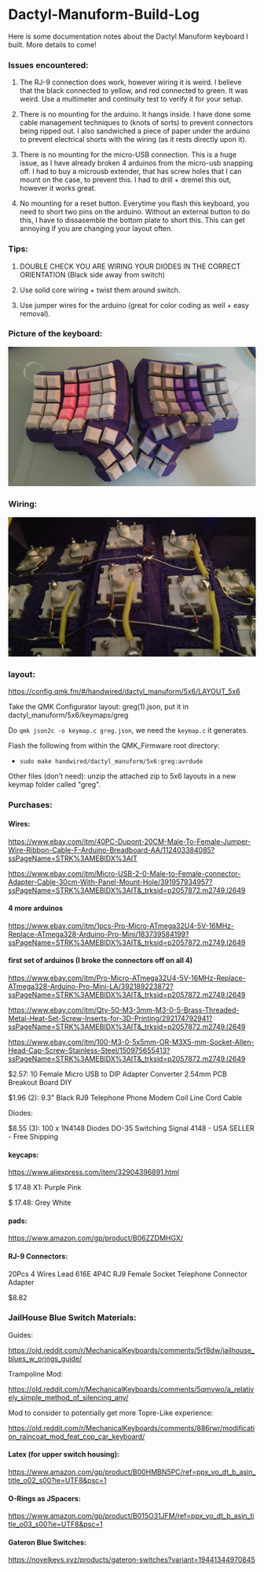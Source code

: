 # Dactyl-Manuform-Build-Log
Here is some documentation notes about the Dactyl Manuform keyboard I built. More details to come!

### Issues encountered:

1) The RJ-9 connection does work, however wiring it is weird. I believe that the black connected to yellow, and red connected to green. It was weird. Use a multimeter and continuity test to verify it for your setup.

2) There is no mounting for the arduino. It hangs inside. I have done some cable management techniques to (knots of sorts) to prevent connectors being ripped out. I also sandwiched a piece of paper under the arduino to prevent electrical shorts with the wiring (as it rests directly upon it).

3) There is no mounting for the micro-USB connection. This is a huge issue, as I have already broken 4 arduinos from the micro-usb snapping off. I had to buy a microusb extender, that has screw holes that I can mount on the case, to prevent this. I had to drill + dremel this out, however it works great.

4) No mounting for a reset button. Everytime you flash this keyboard, you need to short two pins on the arduino. Without an external button to do this, I have to dissasemble the bottom plate to short this. This can get annoying if you are changing your layout often.

### Tips:

1) DOUBLE CHECK YOU ARE WIRING YOUR DIODES IN THE CORRECT ORIENTATION (Black side away from switch)

2) Use solid core wiring + twist them around switch.
 
3) Use jumper wires for the arduino (great for color coding as well + easy removal).



### Picture of the keyboard:
![Completed Dactyl:](OverviewPicture.jpg)


### Wiring:
![Wiring:](wiringTip.jpg)


### layout:

https://config.qmk.fm/#/handwired/dactyl_manuform/5x6/LAYOUT_5x6

Take the QMK Configurator layout: greg(1).json, put it in dactyl_manuform/5x6/keymaps/greg

Do `qmk json2c -o keymap.c greg.json`, we need the `keymap.c` it generates.

Flash the following from within the QMK_Firmware root directory:

- `sudo make handwired/dactyl_manuform/5x6:greg:avrdude`

Other files (don't need): unzip the attached zip to 5x6 layouts in a new keymap folder called "greg".


### Purchases:

#### Wires:

https://www.ebay.com/itm/40PC-Dupont-20CM-Male-To-Female-Jumper-Wire-Ribbon-Cable-F-Arduino-Breadboard-AA/112403384085?ssPageName=STRK%3AMEBIDX%3AIT

https://www.ebay.com/itm/Micro-USB-2-0-Male-to-Female-connector-Adapter-Cable-30cm-With-Panel-Mount-Hole/391957934957?ssPageName=STRK%3AMEBIDX%3AIT&_trksid=p2057872.m2749.l2649

#### 4 more arduinos

https://www.ebay.com/itm/1pcs-Pro-Micro-ATmega32U4-5V-16MHz-Replace-ATmega328-Arduino-Pro-Mini/183739584199?ssPageName=STRK%3AMEBIDX%3AIT&_trksid=p2057872.m2749.l2649

#### first set of arduinos (I broke the connectors off on all 4)

https://www.ebay.com/itm/Pro-Micro-ATmega32U4-5V-16MHz-Replace-ATmega328-Arduino-Pro-Mini-LA/392189223872?ssPageName=STRK%3AMEBIDX%3AIT&_trksid=p2057872.m2749.l2649


https://www.ebay.com/itm/Qty-50-M3-3mm-M3-0-5-Brass-Threaded-Metal-Heat-Set-Screw-Inserts-for-3D-Printing/292174792941?ssPageName=STRK%3AMEBIDX%3AIT&_trksid=p2057872.m2749.l2649

https://www.ebay.com/itm/100-M3-0-5x5mm-OR-M3X5-mm-Socket-Allen-Head-Cap-Screw-Stainless-Steel/150975655413?ssPageName=STRK%3AMEBIDX%3AIT&_trksid=p2057872.m2749.l2649


$2.57: 10 Female Micro USB to DIP Adapter Converter 2.54mm PCB Breakout Board DIY

$1.96 (2): 9.3" Black RJ9 Telephone Phone Modem Coil Line Cord Cable

Diodes:

$8.55 (3): 100 x 1N4148 Diodes DO-35 Switching Signal 4148 - USA SELLER - Free Shipping


#### keycaps:

https://www.aliexpress.com/item/32904396891.html

 $ 17.48 X1: Purple Pink 
 
 $ 17.48: Grey White
 
 #### pads:
 
 https://www.amazon.com/gp/product/B06ZZDMHGX/

 #### RJ-9 Connectors:
 
20Pcs 4 Wires Lead 616E 4P4C RJ9 Female Socket Telephone Connector Adapter

$8.82

### JailHouse Blue Switch Materials:

Guides:  

https://old.reddit.com/r/MechanicalKeyboards/comments/5rf8dw/jailhouse_blues_w_orings_guide/

Trampoline Mod:

https://old.reddit.com/r/MechanicalKeyboards/comments/5qmywo/a_relatively_simple_method_of_silencing_any/

Mod to consider to potentially get more Topre-Like experience:

https://old.reddit.com/r/MechanicalKeyboards/comments/886rwr/modification_raincoat_mod_feat_cop_car_keyboard/

#### Latex (for upper switch housing):

https://www.amazon.com/gp/product/B00HMBN5PC/ref=ppx_yo_dt_b_asin_title_o02_s00?ie=UTF8&psc=1

#### O-Rings as JSpacers:

https://www.amazon.com/gp/product/B015O31JFM/ref=ppx_yo_dt_b_asin_title_o03_s00?ie=UTF8&psc=1

#### Gateron Blue Switches:

https://novelkeys.xyz/products/gateron-switches?variant=19441344970845
